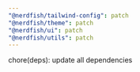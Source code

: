 ```yaml
---
"@nerdfish/tailwind-config": patch
"@nerdfish/theme": patch
"@nerdfish/ui": patch
"@nerdfish/utils": patch
---
```


chore(deps): update all dependencies

